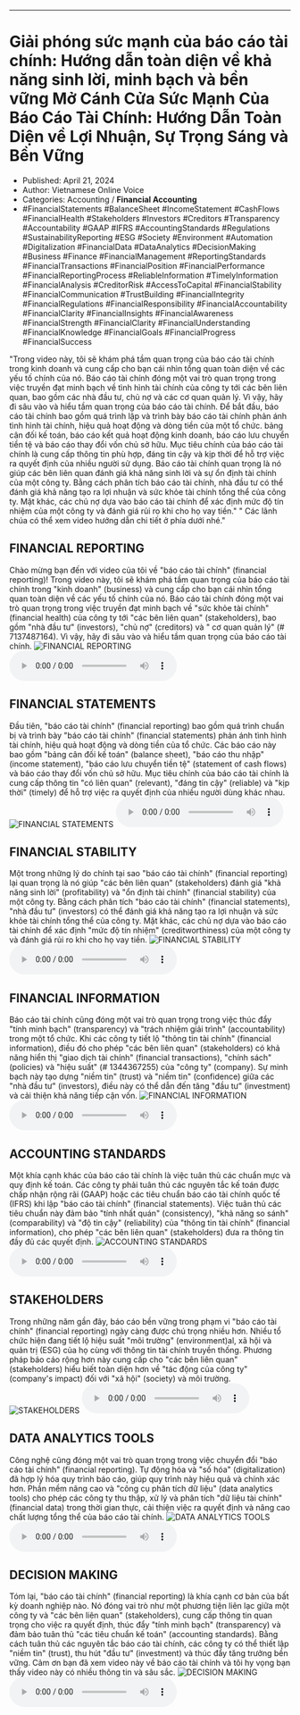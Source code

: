
---

# Giải phóng sức mạnh của báo cáo tài chính: Hướng dẫn toàn diện về khả năng sinh lời, minh bạch và bền vững Mở Cánh Cửa Sức Mạnh Của Báo Cáo Tài Chính: Hướng Dẫn Toàn Diện về Lợi Nhuận, Sự Trọng Sáng và Bền Vững

- Published: April 21, 2024
- Author: Vietnamese Online Voice
- Categories: Accounting / **Financial Accounting**
- #FinancialStatements #BalanceSheet #IncomeStatement #CashFlows #FinancialHealth #Stakeholders #Investors #Creditors #Transparency #Accountability #GAAP #IFRS #AccountingStandards #Regulations #SustainabilityReporting #ESG #Society #Environment #Automation #Digitalization #FinancialData #DataAnalytics #DecisionMaking #Business #Finance #FinancialManagement #ReportingStandards #FinancialTransactions #FinancialPosition #FinancialPerformance #FinancialReportingProcess #ReliableInformation #TimelyInformation #FinancialAnalysis #CreditorRisk #AccessToCapital #FinancialStability #FinancialCommunication #TrustBuilding #FinancialIntegrity #FinancialRegulations #FinancialResponsibility #FinancialAccountability #FinancialClarity #FinancialInsights #FinancialAwareness #FinancialStrength #FinancialClarity #FinancialUnderstanding #FinancialKnowledge #FinancialGoals #FinancialProgress #FinancialSuccess

"Trong video này, tôi sẽ khám phá tầm quan trọng của báo cáo tài chính trong kinh doanh và cung cấp cho bạn cái nhìn tổng quan toàn diện về các yếu tố chính của nó. Báo cáo tài chính đóng một vai trò quan trọng trong việc truyền đạt minh bạch về tình hình tài chính của công ty tới các bên liên quan, bao gồm các nhà đầu tư, chủ nợ và các cơ quan quản lý. Vì vậy, hãy đi sâu vào và hiểu tầm quan trọng của báo cáo tài chính. Để bắt đầu, báo cáo tài chính bao gồm quá trình lập và trình bày báo cáo tài chính phản ánh tình hình tài chính, hiệu quả hoạt động và dòng tiền của một tổ chức. bảng cân đối kế toán, báo cáo kết quả hoạt động kinh doanh, báo cáo lưu chuyển tiền tệ và báo cáo thay đổi vốn chủ sở hữu. Mục tiêu chính của báo cáo tài chính là cung cấp thông tin phù hợp, đáng tin cậy và kịp thời để hỗ trợ việc ra quyết định của nhiều người sử dụng. Báo cáo tài chính quan trọng là nó giúp các bên liên quan đánh giá khả năng sinh lời và sự ổn định tài chính của một công ty. Bằng cách phân tích báo cáo tài chính, nhà đầu tư có thể đánh giá khả năng tạo ra lợi nhuận và sức khỏe tài chính tổng thể của công ty. Mặt khác, các chủ nợ dựa vào báo cáo tài chính để xác định mức độ tín nhiệm của một công ty và đánh giá rủi ro khi cho họ vay tiền." " Các lãnh chúa có thể xem video hướng dẫn chi tiết ở phía dưới nhé."


## FINANCIAL REPORTING

Chào mừng bạn đến với video của tôi về "báo cáo tài chính" (financial reporting)! Trong video này, tôi sẽ khám phá tầm quan trọng của báo cáo tài chính trong "kinh doanh" (business) và cung cấp cho bạn cái nhìn tổng quan toàn diện về các yếu tố chính của nó. Báo cáo tài chính đóng một vai trò quan trọng trong việc truyền đạt minh bạch về "sức khỏe tài chính" (financial health) của công ty tới "các bên liên quan" (stakeholders), bao gồm "nhà đầu tư" (investors), "chủ nợ" (creditors) và " cơ quan quản lý" (# 7137487164). Vì vậy, hãy đi sâu vào và hiểu tầm quan trọng của báo cáo tài chính.
![FINANCIAL REPORTING](https://http-archiver-apis-production-80.schnworks.com/storage/images/transitions/2024-04-21/transition--6707803796-Montserrat-SemiBold-7B1FA2.jpg)
<audio controls>
    <source src="https://http-archiver-apis-production-80.schnworks.com/storage/audio/file-3837589397.mp3" type="audio/mpeg">
</audio>



## FINANCIAL STATEMENTS

Đầu tiên, "báo cáo tài chính" (financial reporting) bao gồm quá trình chuẩn bị và trình bày "báo cáo tài chính" (financial statements) phản ánh tình hình tài chính, hiệu quả hoạt động và dòng tiền của tổ chức. Các báo cáo này bao gồm "bảng cân đối kế toán" (balance sheet), "báo cáo thu nhập" (income statement), "báo cáo lưu chuyển tiền tệ" (statement of cash flows) và báo cáo thay đổi vốn chủ sở hữu. Mục tiêu chính của báo cáo tài chính là cung cấp thông tin "có liên quan" (relevant), "đáng tin cậy" (reliable) và "kịp thời" (timely) để hỗ trợ việc ra quyết định của nhiều người dùng khác nhau.
![FINANCIAL STATEMENTS](https://http-archiver-apis-production-80.schnworks.com/storage/images/transitions/2024-04-21/transition--11849425505-Montserrat-Black-283593.jpg)
<audio controls>
    <source src="https://http-archiver-apis-production-80.schnworks.com/storage/audio/file-43842274052.mp3" type="audio/mpeg">
</audio>



## FINANCIAL STABILITY

Một trong những lý do chính tại sao "báo cáo tài chính" (financial reporting) lại quan trọng là nó giúp "các bên liên quan" (stakeholders) đánh giá "khả năng sinh lời" (profitability) và "ổn định tài chính" (financial stability) của một công ty. Bằng cách phân tích "báo cáo tài chính" (financial statements), "nhà đầu tư" (investors) có thể đánh giá khả năng tạo ra lợi nhuận và sức khỏe tài chính tổng thể của công ty. Mặt khác, các chủ nợ dựa vào báo cáo tài chính để xác định "mức độ tín nhiệm" (creditworthiness) của một công ty và đánh giá rủi ro khi cho họ vay tiền.
![FINANCIAL STABILITY](https://http-archiver-apis-production-80.schnworks.com/storage/images/transitions/2024-04-21/transition-25011185141-Montserrat-Medium-673AB7.jpg)
<audio controls>
    <source src="https://http-archiver-apis-production-80.schnworks.com/storage/audio/file-1145074309.mp3" type="audio/mpeg">
</audio>



## FINANCIAL INFORMATION

Báo cáo tài chính cũng đóng một vai trò quan trọng trong việc thúc đẩy "tính minh bạch" (transparency) và "trách nhiệm giải trình" (accountability) trong một tổ chức. Khi các công ty tiết lộ "thông tin tài chính" (financial information), điều đó cho phép "các bên liên quan" (stakeholders) có khả năng hiển thị "giao dịch tài chính" (financial transactions), "chính sách" (policies) và "hiệu suất" (# 1344367255) của "công ty" (company). Sự minh bạch này tạo dựng "niềm tin" (trust) và "niềm tin" (confidence) giữa các "nhà đầu tư" (investors), điều này có thể dẫn đến tăng "đầu tư" (investment) và cải thiện khả năng tiếp cận vốn.
![FINANCIAL INFORMATION](https://http-archiver-apis-production-80.schnworks.com/storage/images/transitions/2024-04-21/transition--2571502030-Montserrat-Regular-1A237E.jpg)
<audio controls>
    <source src="https://http-archiver-apis-production-80.schnworks.com/storage/audio/file-63913568527.mp3" type="audio/mpeg">
</audio>



## ACCOUNTING STANDARDS

Một khía cạnh khác của báo cáo tài chính là việc tuân thủ các chuẩn mực và quy định kế toán. Các công ty phải tuân thủ các nguyên tắc kế toán được chấp nhận rộng rãi (GAAP) hoặc các tiêu chuẩn báo cáo tài chính quốc tế (IFRS) khi lập "báo cáo tài chính" (financial statements). Việc tuân thủ các tiêu chuẩn này đảm bảo "tính nhất quán" (consistency), "khả năng so sánh" (comparability) và "độ tin cậy" (reliability) của "thông tin tài chính" (financial information), cho phép "các bên liên quan" (stakeholders) đưa ra thông tin đầy đủ các quyết định.
![ACCOUNTING STANDARDS](https://http-archiver-apis-production-80.schnworks.com/storage/images/transitions/2024-04-21/transition-21981568292-Montserrat-ExtraBold-880E4F.jpg)
<audio controls>
    <source src="https://http-archiver-apis-production-80.schnworks.com/storage/audio/file-33944538457.mp3" type="audio/mpeg">
</audio>



## STAKEHOLDERS

Trong những năm gần đây, báo cáo bền vững trong phạm vi "báo cáo tài chính" (financial reporting) ngày càng được chú trọng nhiều hơn. Nhiều tổ chức hiện đang tiết lộ hiệu suất "môi trường" (environment)al, xã hội và quản trị (ESG) của họ cùng với thông tin tài chính truyền thống. Phương pháp báo cáo rộng hơn này cung cấp cho "các bên liên quan" (stakeholders) hiểu biết toàn diện hơn về "tác động của công ty" (company's impact) đối với "xã hội" (society) và môi trường.
![STAKEHOLDERS](https://http-archiver-apis-production-80.schnworks.com/storage/images/transitions/2024-04-21/transition-26627230554-Montserrat-SemiBold-4A148C.jpg)
<audio controls>
    <source src="https://http-archiver-apis-production-80.schnworks.com/storage/audio/file-10896065225.mp3" type="audio/mpeg">
</audio>



## DATA ANALYTICS TOOLS

Công nghệ cũng đóng một vai trò quan trọng trong việc chuyển đổi "báo cáo tài chính" (financial reporting). Tự động hóa và "số hóa" (digitalization) đã hợp lý hóa quy trình báo cáo, giúp quy trình này hiệu quả và chính xác hơn. Phần mềm nâng cao và "công cụ phân tích dữ liệu" (data analytics tools) cho phép các công ty thu thập, xử lý và phân tích "dữ liệu tài chính" (financial data) trong thời gian thực, cải thiện việc ra quyết định và nâng cao chất lượng tổng thể của báo cáo tài chính.
![DATA ANALYTICS TOOLS](https://http-archiver-apis-production-80.schnworks.com/storage/images/transitions/2024-04-21/transition--32600240826-Montserrat-ExtraBold-7B1FA2.jpg)
<audio controls>
    <source src="https://http-archiver-apis-production-80.schnworks.com/storage/audio/file-11219680787.mp3" type="audio/mpeg">
</audio>



## DECISION MAKING

Tóm lại, "báo cáo tài chính" (financial reporting) là khía cạnh cơ bản của bất kỳ doanh nghiệp nào. Nó đóng vai trò như một phương tiện liên lạc giữa một công ty và "các bên liên quan" (stakeholders), cung cấp thông tin quan trọng cho việc ra quyết định, thúc đẩy "tính minh bạch" (transparency) và đảm bảo tuân thủ "các tiêu chuẩn kế toán" (accounting standards). Bằng cách tuân thủ các nguyên tắc báo cáo tài chính, các công ty có thể thiết lập "niềm tin" (trust), thu hút "đầu tư" (investment) và thúc đẩy tăng trưởng bền vững. Cảm ơn bạn đã xem video này về báo cáo tài chính và tôi hy vọng bạn thấy video này có nhiều thông tin và sâu sắc.
![DECISION MAKING](https://http-archiver-apis-production-80.schnworks.com/storage/images/transitions/2024-04-21/transition--29829394945-Montserrat-Thin-283593.jpg)
<audio controls>
    <source src="https://http-archiver-apis-production-80.schnworks.com/storage/audio/file-32578875689.mp3" type="audio/mpeg">
</audio>

